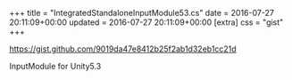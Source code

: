 +++
title = "IntegratedStandaloneInputModule53.cs"
date = 2016-07-27 20:11:09+00:00
updated = 2016-07-27 20:11:09+00:00
[extra]
css = "gist"
+++

<https://gist.github.com/9019da47e8412b25f2ab1d32eb1cc21d>

InputModule for Unity5.3

